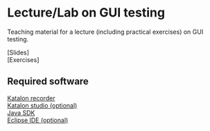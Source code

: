 # Lecture/Lab on GUI testing

Teaching material for a lecture (including practical exercises) on GUI testing.

[Slides]  
[Exercises]  

## Required software 
[Katalon recorder](https://www.google.com)  
[Katalon studio (optional)](https://www.katalon.com/katalon-studio/)  
[Java SDK](https://www.oracle.com/java/technologies/javase/javase-jdk8-downloads.html)  
[Eclipse IDE (optional)](https://www.eclipse.org/downloads/)  
